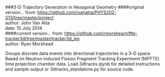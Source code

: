 ###3-D Trajectory Generation in Hexagonal Geometry
####original version...
from: https://github.com/jvanatta/PHYS202-S13/tree/master/project  
author: John Van Atta  
date: 15 July 2014  
####current version...
from: https://github.com/rmorshea/niffte-tracker3d/tree/master/tracker3d_ipy  
author: Ryan Morshead  

Groups discrete data events into directional trajectories in a 3-D space.
Based on  Neutron Induced Fission Fragment Tracking Experiment (NIFFTE)
time projection chamber data. Load 3dtracks.ipynb for detailed instructions
and sample output or 3dtracks_standalone.py for source code.
